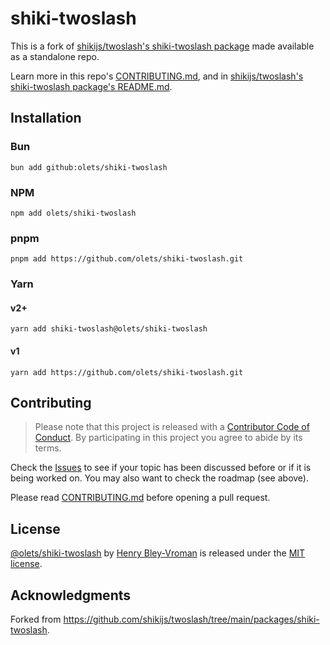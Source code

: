 # shiki-twoslash

This is a fork of [shikijs/twoslash's shiki-twoslash package](https://github.com/shikijs/twoslash/tree/main/packages/shiki-twoslash) made available as a standalone repo.

Learn more in this repo's [CONTRIBUTING.md](CONTRIBUTING.md), and in [shikijs/twoslash's shiki-twoslash package's README.md](https://github.com/shikijs/twoslash/blob/5ad23a59c9ead4a3df4d11293948b10bdef373f9/packages/shiki-twoslash/README.md).

## Installation

### Bun

```shell
bun add github:olets/shiki-twoslash
```

### NPM

```shell
npm add olets/shiki-twoslash
```

### pnpm

```shell
pnpm add https://github.com/olets/shiki-twoslash.git
```

### Yarn

#### v2+

```shell
yarn add shiki-twoslash@olets/shiki-twoslash
```

#### v1

```shell
yarn add https://github.com/olets/shiki-twoslash.git
```

## Contributing

> Please note that this project is released with a [Contributor Code of Conduct](CODE_OF_CONDUCT.md). By participating in this project you agree to abide by its terms.

Check the [Issues](https://github.com/olets/shiki-twoslash/issues) to see if your topic has been discussed before or if it is being worked on. You may also want to check the roadmap (see above).

Please read [CONTRIBUTING.md](CONTRIBUTING.md) before opening a pull request.

## License

<a href="https://github.com/olets/shiki-twoslash">@olets/shiki-twoslash</a> by <a href="https://github.com/olets">Henry Bley-Vroman</a> is released under the [MIT license](LICENSE).

## Acknowledgments

Forked from <https://github.com/shikijs/twoslash/tree/main/packages/shiki-twoslash>.

